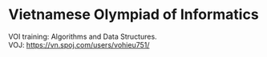 # Vietnamese Olympiad of Informatics
VOI training: Algorithms and Data Structures.
</br>
VOJ: https://vn.spoj.com/users/vohieu751/
